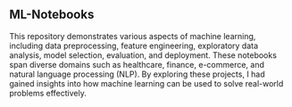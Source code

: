 ## ML-Notebooks

This repository demonstrates various aspects of machine learning, including data preprocessing, feature engineering, exploratory data analysis, model selection, evaluation, and deployment. These notebooks span diverse domains such as healthcare, finance, e-commerce, and natural language processing (NLP). By exploring these projects, I had gained insights into how machine learning can be used to solve real-world problems effectively.
